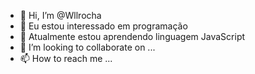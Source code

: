 - 👋 Hi, I’m @Wllrocha
- 👀 Eu estou interessado em programação
- 🌱 Atualmente estou aprendendo linguagem JavaScript
- 💞️ I’m looking to collaborate on ...
- 📫 How to reach me ...

<!---
Wllrocha/Wllrocha is a ✨ special ✨ repository because its `README.md` (this file) appears on your GitHub profile.
You can click the Preview link to take a look at your changes.
--->
